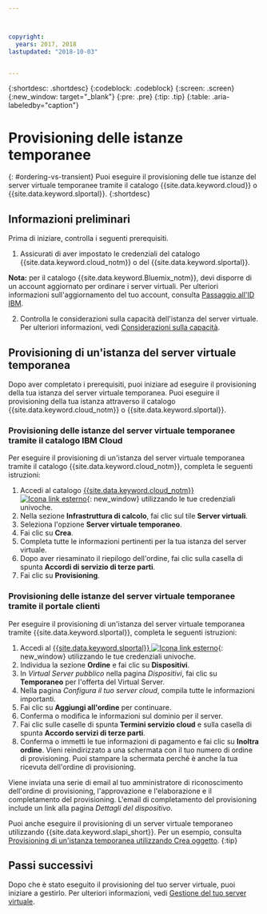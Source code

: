 ```yaml
---



copyright:
  years: 2017, 2018
lastupdated: "2018-10-03"


---
```


{:shortdesc: .shortdesc}
{:codeblock: .codeblock}
{:screen: .screen}
{:new_window: target="_blank"}
{:pre: .pre}
{:tip: .tip}
{:table: .aria-labeledby="caption"}

# Provisioning delle istanze temporanee
{: #ordering-vs-transient}
Puoi eseguire il provisioning delle tue istanze del server virtuale temporanee tramite il catalogo {{site.data.keyword.cloud}} o {{site.data.keyword.slportal}}.
{:shortdesc}

## Informazioni preliminari
Prima di iniziare, controlla i seguenti prerequisiti.

  1. Assicurati di aver impostato le credenziali del catalogo {{site.data.keyword.cloud_notm}} o del {{site.data.keyword.slportal}}.
  
  **Nota:** per il catalogo {{site.data.keyword.Bluemix_notm}}, devi disporre di un account aggiornato per ordinare i server virtuali. Per ulteriori informazioni sull'aggiornamento del tuo account, consulta [Passaggio all'ID IBM](https://console.bluemix.net/docs/admin/softlayerlink.html).

  2. Controlla le considerazioni sulla capacità dell'istanza del server virtuale. Per ulteriori informazioni, vedi [Considerazioni sulla capacità](ts_capacity_bp.html).

## Provisioning di un'istanza del server virtuale temporanea 
Dopo aver completato i prerequisiti, puoi iniziare ad eseguire il provisioning della tua istanza del server virtuale temporanea. Puoi eseguire il provisioning della tua istanza attraverso il catalogo {{site.data.keyword.cloud_notm}} o {{site.data.keyword.slportal}}.

### Provisioning delle istanze del server virtuale temporanee tramite il catalogo IBM Cloud 
Per eseguire il provisioning di un'istanza del server virtuale temporanea tramite il catalogo {{site.data.keyword.cloud_notm}}, completa le seguenti istruzioni:

  1. Accedi al catalogo [{{site.data.keyword.cloud_notm}} ![Icona link esterno](../icons/launch-glyph.svg "Icona link esterno")](https://console.bluemix.net/catalog/){: new_window} utilizzando le tue credenziali univoche.  
  2. Nella sezione **Infrastruttura di calcolo**, fai clic sul tile **Server virtuali**.
  3. Seleziona l'opzione **Server virtuale temporaneo**.
  4. Fai clic su **Crea**.
  5. Completa tutte le informazioni pertinenti per la tua istanza del server virtuale.
  6. Dopo aver riesaminato il riepilogo dell'ordine, fai clic sulla casella di spunta **Accordi di servizio di terze parti**.
  7. Fai clic su **Provisioning**.
  
### Provisioning delle istanze del server virtuale temporanee tramite il portale clienti 
Per eseguire il provisioning di un'istanza del server virtuale temporanea tramite {{site.data.keyword.slportal}}, completa le seguenti istruzioni:

  1. Accedi al [{{site.data.keyword.slportal}} ![Icona link esterno](../icons/launch-glyph.svg "Icona link esterno")](https://control.softlayer.com/){: new_window} utilizzando le tue credenziali univoche.
  2. Individua la sezione **Ordine** e fai clic su **Dispositivi**.
  3. In *Virtual Server pubblico* nella pagina *Dispositivi*, fai clic su **Temporaneo** per l'offerta del Virtual Server.
  4. Nella pagina *Configura il tuo server cloud*, compila tutte le informazioni importanti.
  5. Fai clic su **Aggiungi all'ordine** per continuare.
  6. Conferma o modifica le informazioni sul dominio per il server.
  7. Fai clic sulle caselle di spunta **Termini servizio cloud** e sulla casella di spunta **Accordo servizi di terze parti**.
  8. Conferma o immetti le tue informazioni di pagamento e fai clic su **Inoltra ordine**. Vieni reindirizzato a una schermata con il tuo numero di ordine di provisioning. Puoi stampare la schermata perché è anche la tua ricevuta dell'ordine di provisioning.

 Viene inviata una serie di email al tuo amministratore di riconoscimento dell'ordine di provisioning, l'approvazione e l'elaborazione e il completamento del provisioning. L'email di completamento del provisioning include un link alla pagina *Dettagli del dispositivo*.

Puoi anche eseguire il provisioning di un server virtuale temporaneo utilizzando {{site.data.keyword.slapi_short}}. Per un esempio, consulta [Provisioning di un'istanza temporanea utilizzando Crea oggetto](../vsi/vsi_provision_api.html#api-rest-transient).
{:tip}

## Passi successivi
Dopo che è stato eseguito il provisioning del tuo server virtuale, puoi iniziare a gestirlo. Per ulteriori informazioni, vedi [Gestione del tuo server virtuale](../vsi/vsi_managing.html).
